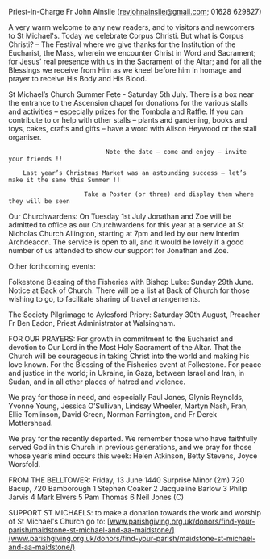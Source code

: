 
Priest-in-Charge Fr John Ainslie ([revjohnainslie@gmail.com](mailto:revjohnainslie@gmail.com); 01628 629827)

A very warm welcome to any new readers, and to visitors and newcomers to St Michael's.
Today we celebrate Corpus Christi. But what is Corpus Christi? – The Festival where we give thanks for the
Institution of the Eucharist, the Mass, wherein we encounter Christ in Word and Sacrament; for Jesus’ real presence
with us in the Sacrament of the Altar; and for all the Blessings we receive from Him as we kneel before him in
homage and prayer to receive His Body and His Blood.

St Michael’s Church Summer Fete - Saturday 5th July. There is a box near the entrance to the Ascension chapel
for donations for the various stalls and activities – especially prizes for the Tombola and Raffle. If you can contribute
to or help with other stalls – plants and gardening, books and toys, cakes, crafts and gifts – have a word with Alison
Heywood or the stall organiser.

                               Note the date – come and enjoy – invite your friends !!

        Last year’s Christmas Market was an astounding success – let’s make it the same this Summer !!

                         Take a Poster (or three) and display them where they will be seen



Our Churchwardens: On Tuesday 1st July Jonathan and Zoe will be admitted to office as our Churchwardens for this
year at a service at St Nicholas Church Allington, starting at 7pm and led by our new Interim Archdeacon. The service
is open to all, and it would be lovely if a good number of us attended to show our support for Jonathan and Zoe.

Other forthcoming events:

Folkestone Blessing of the Fisheries with Bishop Luke: Sunday 29th June. Notice at Back of Church. There will be
a list at Back of Church for those wishing to go, to facilitate sharing of travel arrangements.

The Society Pilgrimage to Aylesford Priory: Saturday 30th August, Preacher Fr Ben Eadon, Priest Administrator at
Walsingham.

FOR OUR PRAYERS: For growth in commitment to the Eucharist and devotion to Our Lord in the Most Holy
Sacrament of the Altar. That the Church will be courageous in taking Christ into the world and making his love
known. For the Blessing of the Fisheries event at Folkestone. For peace and justice in the world; in Ukraine, in Gaza,
between Israel and Iran, in Sudan, and in all other places of hatred and violence.

We pray for those in need, and especially Paul Jones, Glynis Reynolds, Yvonne Young, Jessica O’Sullivan, Lindsay
Wheeler, Martyn Nash, Fran, Ellie Tomlinson, David Green, Norman Farrington, and Fr Derek Mottershead.

We pray for the recently departed. We remember those who have faithfully served God in this Church in previous
generations, and we pray for those whose year’s mind occurs this week: Helen Atkinson, Betty Stevens, Joyce
Worsfold.

FROM THE BELLTOWER: Friday, 13 June 1440 Surprise Minor (2m) 720 Bacup, 720 Bamborough
1 Stephen Coaker 2 Jacqueline Barlow 3 Philip Jarvis 4 Mark Elvers 5 Pam Thomas 6 Neil Jones (C)


SUPPORT ST MICHAELS: to make a donation towards the work and worship of St Michael's Church go to:
[www.parishgiving.org.uk/donors/find-your-parish/maidstone-st-michael-and-aa-maidstone/](www.parishgiving.org.uk/donors/find-your-parish/maidstone-st-michael-and-aa-maidstone/)
